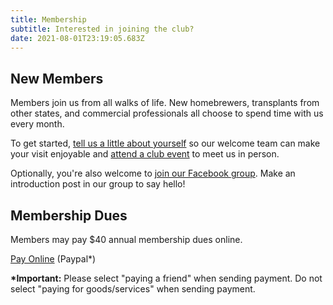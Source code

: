 ```yaml
---
title: Membership
subtitle: Interested in joining the club?
date: 2021-08-01T23:19:05.683Z
---
```

<h2>New Members</h2>
<p>Members join us from all walks of life. New homebrewers, transplants from other states, and commercial professionals all choose to spend time with us every month.</p>

<p>To get started, <a href="/welcome-visitors/">tell us a little about yourself</a> so our welcome team can make your visit enjoyable and <a href="/events">attend a club event</a> to meet us in person.</p>

<p>Optionally, you're also welcome to <a href="https://www.facebook.com/groups/1782525665128184">join our Facebook group</a>. Make an introduction post in our group to say hello!</p>

<h2>Membership Dues</h2>
<p>Members may pay $40 annual membership dues online.</p>
<p><a href="https://www.paypal.com/paypalme/KVhomebrew" class="btn">Pay Online</a> (Paypal*)</p>
<p><strong>*Important:</strong> Please select "paying a friend" when sending payment. Do not select "paying for goods/services" when sending payment.</p>